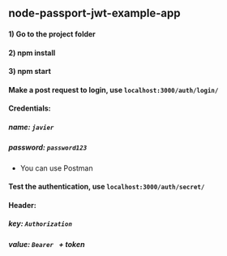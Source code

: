 ## node-passport-jwt-example-app

#### 1) Go to the project folder
#### 2) npm install
#### 3) npm start

#### Make a post request to login, use `localhost:3000/auth/login/`
#### Credentials:
##### name: `javier`
##### password: `password123`
* You can use Postman


#### Test the authentication, use `localhost:3000/auth/secret/` 
#### Header:
##### key: `Authorization`
##### value: `Bearer ` + token

